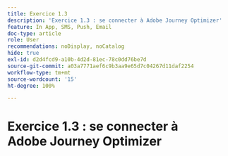 ```yaml
---
title: Exercice 1.3
description: 'Exercice 1.3 : se connecter à Adobe Journey Optimizer'
feature: In App, SMS, Push, Email
doc-type: article
role: User
recommendations: noDisplay, noCatalog
hide: true
exl-id: d2d4fcd9-a10b-4d2d-81ec-78c0dd76be7d
source-git-commit: a03a7771aef6c9b3aa9e65d7c04267d11daf2254
workflow-type: tm+mt
source-wordcount: '15'
ht-degree: 100%

---
```


# Exercice 1.3 : se connecter à Adobe Journey Optimizer
